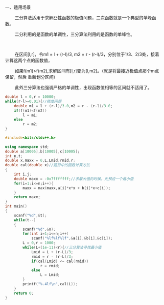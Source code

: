 一、适用场景

        三分算法适用于求解凸性函数的极值问题，二次函数就是一个典型的单峰函数。

        二分利用的是函数的单调性，三分算法利用的是函数的单峰性。

           

        在区间[l,r]，令m1 = l + (r-l)/3, m2 = r - (r-l)/3，分别位于1/3、2/3处，接着计算这两个点的函数值，

        如果f(m1)>f(m2),求解区间有[l,r]变为[l,m2]。（就是将最接近极值点那个m点保留，然后 重新划分区间）

        此外三分算法也强调严格的单调性，出现函数值相等的区间就不适用了。

```cpp
double l = 0,r = 10000;
while(r-l>=0.01){//精度问题
    double m1 = l + (r-l)/3.0,m2 = r - (r-l)/3.0;
    if(f(m1)<f(m2))
        l = m1;
    else
        r = m2;
}
```

```cpp
#include<bits/stdc++.h>
 
using namespace std;
double a[10005],b[10005],c[10005];
int n,t;
double x,maxx = 0,L,Lmid,rmid,r;
double cal(double x)//题目中的函数计算方法
{
    int i,j;
    double maxx = -0x7fffffff;//求最大值的时候，先预设一个最小值
    for(i=1;i<=n;i++){
        maxx = max(maxx,a[i]*x*x + b[i]*x+c[i]);
    }
    return maxx;
}
int main()
{
    scanf("%d",&t);
    while(t--)
    {
        scanf("%d",&n);
        for(int i=1;i<=n;i++)
            scanf("%lf%lf%lf",&a[i],&b[i],&c[i]);
        L = 0,r = 1000;
        while(L+(1e-11)<r){//三分算法寻找最小值
            Lmid = L + (r-L)/3;
            rmid = r - (r-L)/3;
            if(cal(Lmid) <= cal(rmid))
                r = rmid;
            else
                L = Lmid;
        }
        printf("%.4lf\n",cal(L));
    }
    return 0;
}
```